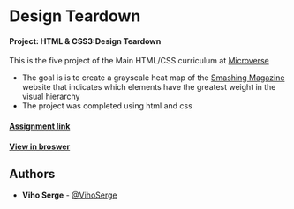 # Design Teardown
#### Project: HTML & CSS3:Design Teardown

This is the five project of the Main HTML/CSS curriculum at [Microverse](https://www.microverse.org/)
* The goal is is to create a grayscale heat map of the [Smashing Magazine](https://www.smashingmagazine.com/) website that indicates which elements have the greatest weight in the visual hierarchy
* The project was completed using html and css 

#### [Assignment link](https://www.theodinproject.com/courses/html5-and-css3/lessons/design-teardown)

#### [View in broswer](https://vihoserge.github.io/design-teardown)

## Authors

* **Viho Serge** - [@VihoSerge](https://github.com/VihoSerge)
